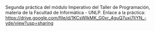 Segunda práctica del módulo Imperativo del Taller de Programación, materia de la Facultad de Informática - UNLP.
Enlace a la práctica: https://drive.google.com/file/d/1KCsWlkMK_G0xr_4guQ7uxi7IiYN_-yde/view?usp=sharing
